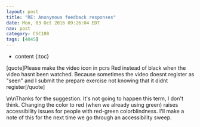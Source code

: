 ```yaml
---
layout: post
title: "RE: Anonymous feedback responses"
date: Mon, 03 Oct 2016 09:26:04 EDT
nav: post
category: CSC108
tags: [4045]
---
```


* content
{:toc}

[quote]Please make the video icon in pcrs Red instead of black when the video hasnt been watched. Because sometimes the video doesnt register as "seen" and I submit the prepare exercise not knowing that it didnt register[/quote]
<!-- more -->
<p>\n\nThanks for the suggestion. It's not going to happen this term, I don't think. Changing the color to red (when we already using green) raises accessibility issues for people with red-green colorblindness. I'll make a note of this for the next time we go through an accessibility sweep.</p>
